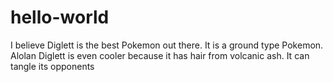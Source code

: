 # hello-world

I believe Diglett is the best Pokemon out there. It is a ground type Pokemon. 
Alolan Diglett is even cooler because it has hair from volcanic ash. It can tangle its opponents
